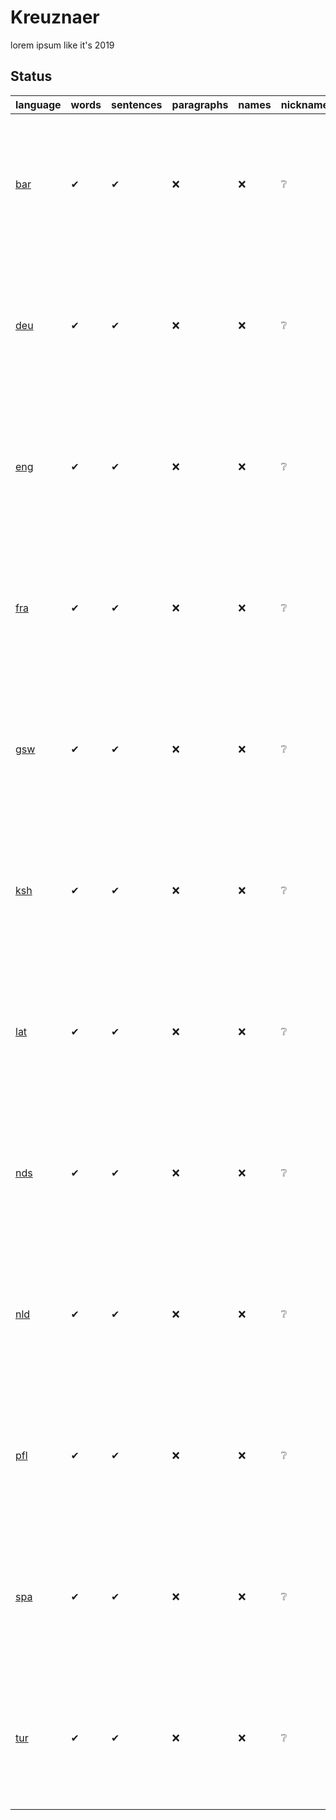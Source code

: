 # Kreuznaer
lorem ipsum like it's 2019

## Status

| language | words | sentences | paragraphs | names | nicknames | based on |
| --- | --- | --- | --- | --- | --- | --- |
| [bar](https://iso639-3.sil.org/code/bar) | ✔ | ✔ | ❌ | ❌ | ❔ | the 24939 most-used words in 30K random sentences from wikipedia 2016 |
| [deu](https://iso639-3.sil.org/code/deu) | ✔ | ✔ | ❌ | ❌ | ❔ | the 14866 most-used words in 300K random sentences from wikipedia 2016 |
| [eng](https://iso639-3.sil.org/code/eng) | ✔ | ✔ | ❌ | ❌ | ❔ | the 15790 most-used words in 300K random sentences from wikipedia 2016 |
| [fra](https://iso639-3.sil.org/code/fra) | ✔ | ✔ | ❌ | ❌ | ❔ | the 12422 most-used words in 300K random sentences from wikipedia 2010 |
| [gsw](https://iso639-3.sil.org/code/gsw) | ✔ | ✔ | ❌ | ❌ | ❔ | the 15597 most-used words in 100K random sentences from wikipedia 2016 |
| [ksh](https://iso639-3.sil.org/code/ksh) | ✔ | ✔ | ❌ | ❌ | ❔ | the 20901 most-used words in 10K random sentences from wikipedia 2016 |
| [lat](https://iso639-3.sil.org/code/lat) | ✔ | ✔ | ❌ | ❌ | ❔ | the 22953 most-used words in 100K random sentences from wikipedia 2018 |
| [nds](https://iso639-3.sil.org/code/nds) | ✔ | ✔ | ❌ | ❌ | ❔ | the 13219 most-used words in 100K random sentences from wikipedia 2016 |
| [nld](https://iso639-3.sil.org/code/nld) | ✔ | ✔ | ❌ | ❌ | ❔ | the 14222 most-used words in 300K random sentences from wikipedia 2016 |
| [pfl](https://iso639-3.sil.org/code/pfl) | ✔ | ✔ | ❌ | ❌ | ❔ | the 29944 most-used words in 10K random sentences from wikipedia 2016 |
| [spa](https://iso639-3.sil.org/code/spa) | ✔ | ✔ | ❌ | ❌ | ❔ | the 14183 most-used words in 300K random sentences from wikipedia 2016 |
| [tur](https://iso639-3.sil.org/code/tur) | ✔ | ✔ | ❌ | ❌ | ❔ | the 18518 most-used words in 300K random sentences from wikipedia 2016 |
